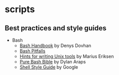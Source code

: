 # scripts

## Best practices and style guides

- Bash
    - [Bash Handbook](https://github.com/denysdovhan/bash-handbook) by Denys Dovhan
    - [Bash Pitfalls](http://mywiki.wooledge.org/BashPitfalls)
    - [Hints for writing Unix tools](https://monkey.org/~marius/unix-tools-hints.html) by Marius Eriksen
    - [Pure Bash Bible](https://github.com/dylanaraps/pure-bash-bible) by Dylan Araps
    - [Shell Style Guide](https://google.github.io/styleguide/shellguide.html) by Google
